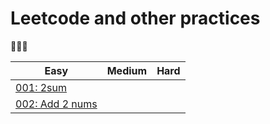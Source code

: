 # Leetcode and other practices

🏃‍🏃‍🏃‍

| Easy                                   | Medium | Hard |
| -------------------------------------- | ------ | ---- |
| [001: 2sum](001_two_sum.py)            |
| [002: Add 2 nums](002_add_two_nums.py) |